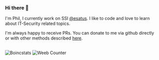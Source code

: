 ### Hi there 👋

I'm Phil, I currently work on SSI [@esatus](https://github.com/esatus). I like to code and love to learn about IT-Security related topics. 

I'm always happy to receive PRs. You can donate to me via github directly or with other methods described [here](https://phrogg.de).

<br>
<img src="https://boincstats.com/signature/-1/user/2760869/sig.png" alt="Boincstats" />

<img src="https://count.getloli.com/get/@luigithehunter?theme=moebooru" alt="Weeb Counter" />

<!--

Coding conventions I attendet CCC 2019, DWX 2021, Codemotion Spain 2021

**phrogg/phrogg** is a ✨ _special_ ✨ repository because its `README.md` (this file) appears on your GitHub profile.

Here are some ideas to get you started:

- 🔭 I’m currently working on ...
- 🌱 I’m currently learning ...
- 👯 I’m looking to collaborate on ...
- 🤔 I’m looking for help with ...
- 💬 Ask me about ...
- 📫 How to reach me: ...
- 😄 Pronouns: ...
- ⚡ Fun fact: ...
-->
